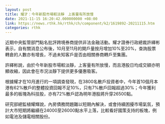 ```yaml
---
layout: post
title: 耀才：今年新股市場較淡靜　上客量有所放慢
date: 2021-11-15 16:20:42.000000000 +08:00
link: https://news.rthk.hk/rthk/ch/component/k2/1619892-20211115.htm
categories: rthk
---
```


近期中央監管部門點名批評跨境券商提供非法金融活動。耀才證券行政總裁許繹彬表示，自有關消息公布後，10月至11月的開戶量按月增加10%至20%，查詢股票轉倉的人數亦有增長，不過未知客戶是否由相關券商轉戶至集團。

許繹彬說，由於今年新股市場較淡靜，上客量有所放慢，而且港股日均成交額亦明顯收縮，因此會在市況淡靜下提供更多優惠吸客。

根據耀才在10月進行的一項調查發現，在3800名散戶投資者中，今年首10個月本港有62%散戶的整體投資回報不足10%，只有7%散戶回報超過30%；今年獲利最多的板塊為科技股，亦有72%散戶認為明年港股將升穿26500點。

研究部總監植耀輝說，內房債務問題難以短期內解決，或會持續困擾市場氣氛，預計大市短期將繼續在24000至26000點水平上落，比較看好國策支持的板塊，例如電池及儲電相關股份。
